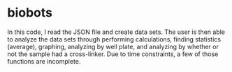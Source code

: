 # biobots

In this code, I read the JSON file and create data sets. The user is then able to analyze the data sets through performing calculations, finding statistics (average), graphing, analyzing by well plate, and analyzing by whether or not the sample had a cross-linker. Due to time constraints, a few of those functions are incomplete. 
